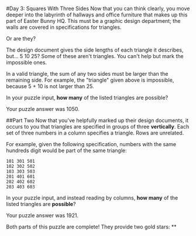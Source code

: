 #Day 3: Squares With Three Sides
Now that you can think clearly, you move deeper into the labyrinth of hallways and office furniture that makes up 
this part of Easter Bunny HQ. This must be a graphic design department; the walls are covered in specifications for 
triangles.

Or are they?

The design document gives the side lengths of each triangle it describes, but... 5 10 25? Some of these aren't 
triangles. You can't help but mark the impossible ones.

In a valid triangle, the sum of any two sides must be larger than the remaining side. For example, the "triangle" 
given above is impossible, because 5 + 10 is not larger than 25.

In your puzzle input, **how many** of the listed triangles are possible?

Your puzzle answer was 1050.

##Part Two
Now that you've helpfully marked up their design documents, it occurs to you that triangles are specified in groups 
of three **vertically**. Each set of three numbers in a column specifies a triangle. Rows are unrelated.

For example, given the following specification, numbers with the same hundreds digit would be part of the same triangle:
```
101 301 501
102 302 502
103 303 503
201 401 601
202 402 602
203 403 603
```
In your puzzle input, and instead reading by columns, **how many** of the listed triangles are **possible**?

Your puzzle answer was 1921.

Both parts of this puzzle are complete! They provide two gold stars: **